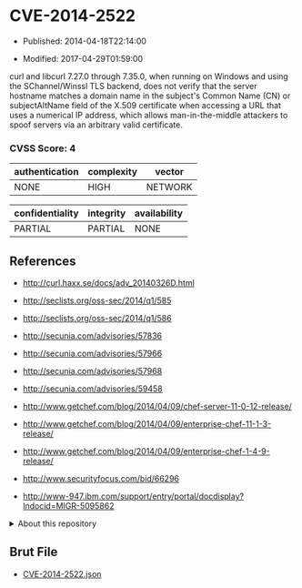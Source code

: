 # CVE-2014-2522

- Published: 2014-04-18T22:14:00

- Modified: 2017-04-29T01:59:00

curl and libcurl 7.27.0 through 7.35.0, when running on Windows and using the SChannel/Winssl TLS backend, does not verify that the server hostname matches a domain name in the subject's Common Name (CN) or subjectAltName field of the X.509 certificate when accessing a URL that uses a numerical IP address, which allows man-in-the-middle attackers to spoof servers via an arbitrary valid certificate.

### CVSS Score: **4**

| authentication | complexity | vector |
| --- | --- | --- |
| NONE | HIGH | NETWORK |

| confidentiality | integrity | availability |
| --- | --- | --- |
| PARTIAL | PARTIAL | NONE |

## References

* http://curl.haxx.se/docs/adv_20140326D.html

* http://seclists.org/oss-sec/2014/q1/585

* http://seclists.org/oss-sec/2014/q1/586

* http://secunia.com/advisories/57836

* http://secunia.com/advisories/57966

* http://secunia.com/advisories/57968

* http://secunia.com/advisories/59458

* http://www.getchef.com/blog/2014/04/09/chef-server-11-0-12-release/

* http://www.getchef.com/blog/2014/04/09/enterprise-chef-11-1-3-release/

* http://www.getchef.com/blog/2014/04/09/enterprise-chef-1-4-9-release/

* http://www.securityfocus.com/bid/66296

* http://www-947.ibm.com/support/entry/portal/docdisplay?lndocid=MIGR-5095862

<details>
<summary>About this repository</summary> 

  This repository is part of the project [Live Hack CVE](https://github.com/Live-Hack-CVE). Main website can be found [www.live-hack.org](https://www.live-hack.org) 
  
  Made by [Sn0wAlice](https://github.com/Sn0wAlice) for the people that care about security and need to have a feed of the latest CVEs. Hope you enjoy it, don't forget to star the repo and follow me on [Twitter](https://twitter.com/Sn0wAlice) and [Github](https://github.com/Sn0wAlice). And that is my [personnal website](https://www.alice-snow.me/)

  - [Home Page](https://github.com/Live-Hack-CVE)
  - [Framework](https://github.com/Live-Hack-CVE/cve-framework)
  - [CVE database](https://github.com/Live-Hack-CVE/full_database)
  - [Changelog](https://github.com/Live-Hack-CVE/Changelog)
</details>

## Brut File

* [CVE-2014-2522.json](https://raw.githubusercontent.com/Live-Hack-CVE/full_database/main/cves/2014/CVE-2014-2522.json)

